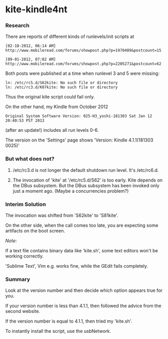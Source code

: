 kite-kindle4nt
==============

### Research

There are reports of different kinds of runlevels/init scripts at 

```
[02-18-2012, 06:14 AM]
http://www.mobileread.com/forums/showpost.php?p=1970489&postcount=15

[09-01-2012, 07:02 AM]
http://www.mobileread.com/forums/showpost.php?p=2205271&postcount=62
```

Both posts were published at a time when runlevel 3 and 5 were missing:

```
ln: /etc/rc5.d/S62kite: No such file or directory
ln: /etc/rc3.d/K07kite: No such file or directory
```

Thus the original kite script could fail only.

On the other hand, my Kindle from October 2012

```
Original System Software Version: 025-H3_yoshi-181303 Sat Jan 12 20:40:53 PST 2013
```

(after an update!) includes all run levels 0-6.

The version on the 'Settings' page shows 'Version: Kindle 4.1.1(181303 0025)'

### But what does not?

1. /etc/rc3.d is not longer the default shutdown run level. 
   It's /etc/rc6.d.

2. The invocation of 'kite' at '/etc/rc5.d/S62' is too early.
   Kite depends on the DBus subsystem.
   But the DBus subsystem has been invoked only just a moment ago.
   (Maybe a concurrencies problem?)

### Interim Solution

The invocation was shifted from 'S62kite' to 'S81kite'.

On the other side, when the call comes too late, you are expecting some artifacts on the boot screen.

_Note:_ 

If a text file contains binary data like 'kite.sh', some text editors won't be  working correctly.

'Sublime Text', Vim e.g. works fine, while the GEdit  fails completely.

### Summary

Look at the version number and then decide which option appears true for you.

If your version number is less than 4.1.1, then followed the advice from the second website.

If the version number is equal to 4.1.1, then tried my 'kite.sh'.

To instantly install the script, use the usbNetwork.